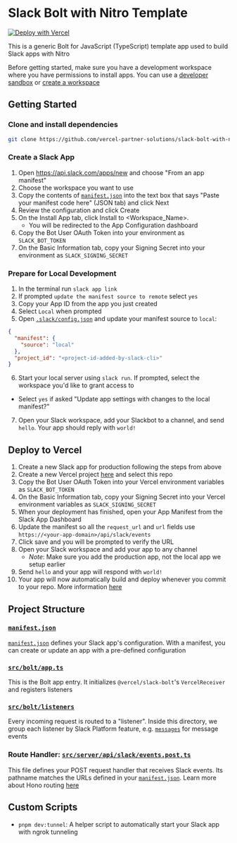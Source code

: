 # Slack Bolt with Nitro Template

[![Deploy with Vercel](https://vercel.com/button)](https://vercel.com/new/clone?demo-description=This%20is%20a%20generic%20Bolt%20for%20JavaScript%20(TypeScript)%20template%20app%20used%20to%20build%20out%20Slack%20apps%20with%20the%20Nitro%20framework.&demo-image=%2F%2Fimages.ctfassets.net%2Fe5382hct74si%2FSs9t7RkKlPtProrbDhZFM%2F0d11b9095ecf84c87a68fbdef6f12ad1%2FFrame__1_.png&demo-title=Slack%20Bolt%20with%20Nitro&demo-url=https%3A%2F%2Fgithub.com%2Fvercel-partner-solutions%2Fslack-bolt-with-nitro&env=SLACK_SIGNING_SECRET%2CSLACK_BOT_TOKEN&envDescription=These%20environment%20variables%20are%20required%20to%20deploy%20your%20Slack%20app%20to%20Vercel&envLink=https%3A%2F%2Fapi.slack.com%2Fapps&from=templates&project-name=Slack%20Bolt%20with%20Nitro&repository-name=slack-bolt-with-nitro&repository-url=https%3A%2F%2Fgithub.com%2Fvercel-partner-solutions%2Fslack-bolt-with-nitro&skippable-integrations=1&teamSlug=vercel-partnerships)

This is a generic Bolt for JavaScript (TypeScript) template app used to build Slack apps with Nitro

Before getting started, make sure you have a development workspace where you have permissions to install apps. You can use a [developer sandbox](https://api.slack.com/developer-program) or [create a workspace](https://slack.com/create)

## Getting Started

### Clone and install dependencies
```bash
git clone https://github.com/vercel-partner-solutions/slack-bolt-with-nitro.git && cd slack-bolt-with-nitro && pnpm install
```

### Create a Slack App

1. Open https://api.slack.com/apps/new and choose "From an app manifest"
2. Choose the workspace you want to use
3. Copy the contents of [`manifest.json`](./manifest.json) into the text box that says "Paste your manifest code here" (JSON tab) and click Next
4. Review the configuration and click Create
5. On the Install App tab, click Install to <Workspace_Name>. 
      - You will be redirected to the App Configuration dashboard
6. Copy the Bot User OAuth Token into your environment as `SLACK_BOT_TOKEN`
7. On the Basic Information tab, copy your Signing Secret into your environment as `SLACK_SIGNING_SECRET`

### Prepare for Local Development

1. In the terminal run `slack app link`
2. If prompted `update the manifest source to remote` select `yes`
3. Copy your App ID from the app you just created
4. Select `Local` when prompted
5. Open [`.slack/config.json`](./.slack/config.json) and update your manifest source to `local`:
```json
{
  "manifest": {
    "source": "local"
  },
  "project_id": "<project-id-added-by-slack-cli>"
}
```
6. Start your local server using `slack run`. If prompted, select the workspace you'd like to grant access to 
- Select `yes` if asked "Update app settings with changes to the local manifest?"
7. Open your Slack workspace, add your Slackbot to a channel, and send `hello`. Your app should reply with `world!`

## Deploy to Vercel

1. Create a new Slack app for production following the steps from above
2. Create a new Vercel project [here](https://vercel.com/new) and select this repo
2. Copy the Bot User OAuth Token into your Vercel environment variables as `SLACK_BOT_TOKEN`
3. On the Basic Information tab, copy your Signing Secret into your Vercel environment variables as `SLACK_SIGNING_SECRET`
4. When your deployment has finished, open your App Manifest from the Slack App Dashboard
5. Update the manifest so all the `request_url` and `url` fields use `https://<your-app-domain>/api/slack/events`
6. Click save and you will be prompted to verify the URL
7. Open your Slack workspace and add your app to any channel
    - _Note_: Make sure you add the production app, not the local app we setup earlier
8. Send `hello` and your app will respond with `world!`
9. Your app will now automatically build and deploy whenever you commit to your repo. More information [here](https://vercel.com/docs/git)


## Project Structure

### [`manifest.json`](./manifest.json)

[`manifest.json`](./manifest.json) defines your Slack app's configuration. With a manifest, you can create or update an app with a pre-defined configuration

### [`src/bolt/app.ts`](./src/bolt/app.ts)

This is the Bolt app entry. It initializes `@vercel/slack-bolt`'s `VercelReceiver` and registers listeners

### [`src/bolt/listeners`](./src/bolt/listeners)

Every incoming request is routed to a "listener". Inside this directory, we group each listener by Slack Platform feature, e.g. [`messages`](./src/bolt/listeners/messages) for message events

### Route Handler: [`src/server/api/slack/events.post.ts`](./src/server/api/slack/events.post.ts)

This file defines your POST request handler that receives Slack events. Its pathname matches the URLs defined in your [`manifest.json`](./manifest.json). Learn more about Hono routing [here](https://nitro.build/guide/routing)

## Custom Scripts
- `pnpm dev:tunnel`: A helper script to automatically start your Slack app with ngrok tunneling

